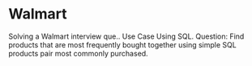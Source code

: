 # Walmart
Solving a Walmart interview que.. Use Case Using SQL. Question: Find products that are most frequently bought together using simple SQL products pair most commonly purchased.
